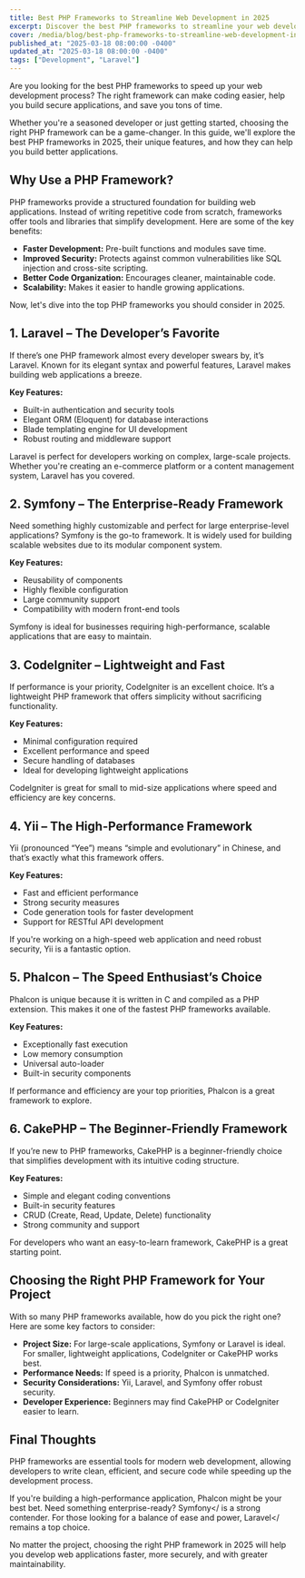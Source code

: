 ```yaml
---
title: Best PHP Frameworks to Streamline Web Development in 2025
excerpt: Discover the best PHP frameworks to streamline your web development in 2025. Learn about Laravel, Symfony, CodeIgniter, and more to...
cover: /media/blog/best-php-frameworks-to-streamline-web-development-in-2025/cover.webp
published_at: "2025-03-18 08:00:00 -0400"
updated_at: "2025-03-18 08:00:00 -0400"
tags: ["Development", "Laravel"]
---
```


Are you looking for the best PHP frameworks to speed up your web development process? The right framework can make coding easier, help you build secure applications, and save you tons of time.

Whether you're a seasoned developer or just getting started, choosing the right PHP framework can be a game-changer. In this guide, we'll explore the best PHP frameworks in 2025, their unique features, and how they can help you build better applications.

## Why Use a PHP Framework?

PHP frameworks provide a structured foundation for building web applications. Instead of writing repetitive code from scratch, frameworks offer tools and libraries that simplify development. Here are some of the key benefits:

<ul>
    <li><strong>Faster Development:</strong> Pre-built functions and modules save time.</li>
    <li><strong>Improved Security:</strong> Protects against common vulnerabilities like SQL injection and cross-site scripting.</li>
    <li><strong>Better Code Organization:</strong> Encourages cleaner, maintainable code.</li>
    <li><strong>Scalability:</strong> Makes it easier to handle growing applications.</li>
</ul>

Now, let's dive into the top PHP frameworks you should consider in 2025.

## 1. Laravel – The Developer’s Favorite

If there’s one PHP framework almost every developer swears by, it’s Laravel. Known for its elegant syntax and powerful features, Laravel makes building web applications a breeze.

<strong>Key Features:</strong>
<ul>
    <li>Built-in authentication and security tools</li>
    <li>Elegant ORM (Eloquent) for database interactions</li>
    <li>Blade templating engine for UI development</li>
    <li>Robust routing and middleware support</li>
</ul>

Laravel is perfect for developers working on complex, large-scale projects. Whether you're creating an e-commerce platform or a content management system, Laravel has you covered.

## 2. Symfony – The Enterprise-Ready Framework

Need something highly customizable and perfect for large enterprise-level applications? Symfony is the go-to framework. It is widely used for building scalable websites due to its modular component system.

<strong>Key Features:</strong>
<ul>
    <li>Reusability of components</li>
    <li>Highly flexible configuration</li>
    <li>Large community support</li>
    <li>Compatibility with modern front-end tools</li>
</ul>

Symfony is ideal for businesses requiring high-performance, scalable applications that are easy to maintain.

## 3. CodeIgniter – Lightweight and Fast

If performance is your priority, CodeIgniter is an excellent choice. It’s a lightweight PHP framework that offers simplicity without sacrificing functionality.

<strong>Key Features:</strong>
<ul>
    <li>Minimal configuration required</li>
    <li>Excellent performance and speed</li>
    <li>Secure handling of databases</li>
    <li>Ideal for developing lightweight applications</li>
</ul>

CodeIgniter is great for small to mid-size applications where speed and efficiency are key concerns.

## 4. Yii – The High-Performance Framework

Yii (pronounced “Yee”) means “simple and evolutionary” in Chinese, and that’s exactly what this framework offers.

<strong>Key Features:</strong>
<ul>
    <li>Fast and efficient performance</li>
    <li>Strong security measures</li>
    <li>Code generation tools for faster development</li>
    <li>Support for RESTful API development</li>
</ul>

If you're working on a high-speed web application and need robust security, Yii is a fantastic option.

## 5. Phalcon – The Speed Enthusiast’s Choice

Phalcon is unique because it is written in C and compiled as a PHP extension. This makes it one of the fastest PHP frameworks available.

<strong>Key Features:</strong>
<ul>
    <li>Exceptionally fast execution</li>
    <li>Low memory consumption</li>
    <li>Universal auto-loader</li>
    <li>Built-in security components</li>
</ul>

If performance and efficiency are your top priorities, Phalcon is a great framework to explore.

## 6. CakePHP – The Beginner-Friendly Framework

If you’re new to PHP frameworks, CakePHP is a beginner-friendly choice that simplifies development with its intuitive coding structure.

<strong>Key Features:</strong>
<ul>
    <li>Simple and elegant coding conventions</li>
    <li>Built-in security features</li>
    <li>CRUD (Create, Read, Update, Delete) functionality</li>
    <li>Strong community and support</li>
</ul>

For developers who want an easy-to-learn framework, CakePHP is a great starting point.

## Choosing the Right PHP Framework for Your Project

With so many PHP frameworks available, how do you pick the right one? Here are some key factors to consider:

<ul>
    <li><strong>Project Size:</strong> For large-scale applications, Symfony or Laravel is ideal. For smaller, lightweight applications, CodeIgniter or CakePHP works best.</li>
    <li><strong>Performance Needs:</strong> If speed is a priority, Phalcon is unmatched.</li>
    <li><strong>Security Considerations:</strong> Yii, Laravel, and Symfony offer robust security.</li>
    <li><strong>Developer Experience:</strong> Beginners may find CakePHP or CodeIgniter easier to learn.</li>
</ul>

## Final Thoughts

PHP frameworks are essential tools for modern web development, allowing developers to write clean, efficient, and secure code while speeding up the development process.

If you're building a high-performance application, <strong></strong>Phalcon might be your best bet. Need something enterprise-ready? <strong></strong>Symfony</ is a strong contender. For those looking for a balance of ease and power, <strong></strong>Laravel</ remains a top choice.

No matter the project, choosing the right PHP framework in 2025 will help you develop web applications faster, more securely, and with greater maintainability.
